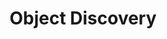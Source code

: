 ---
{
  "area": "computer-vision",
  "title": "Object Discovery",
  "parent-task": null,
  "thumbnail": null
}
---
